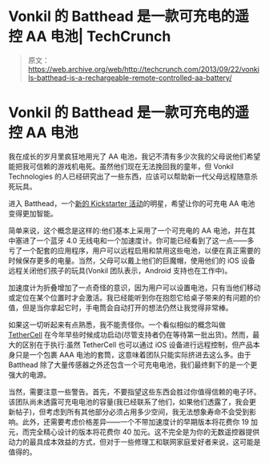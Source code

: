 # Vonkil 的 Batthead 是一款可充电的遥控 AA 电池| TechCrunch

> 原文：<https://web.archive.org/web/http://techcrunch.com/2013/09/22/vonkils-batthead-is-a-rechargeable-remote-controlled-aa-battery/>

# Vonkil 的 Batthead 是一款可充电的遥控 AA 电池

我在成长的岁月里疯狂地用光了 AA 电池，我记不清有多少次我的父母说他们希望能把我可信赖的游戏机电死。虽然他们现在无法挽回我的童年，但 Vonkil Technologies 的人已经研究出了一些东西，应该可以帮助新一代父母远程随意杀死玩具。

进入 Batthead，一个[新的 Kickstarter 活动](https://web.archive.org/web/20230326111211/http://www.kickstarter.com/projects/29491051/batthead-a-battery-in-charge)的明星，希望让你的可充电 AA 电池变得更加智能。

简单来说，这个概念是这样的:他们基本上采用了一个可充电的 AA 电池，并在其中塞进了一个蓝牙 4.0 无线电和一个加速度计。你可能已经看到了这一点——多亏了一个配套的应用程序，用户可以远程启用和禁用这些电池，以便在真正需要的时候保存更多的电量。当然，父母可以戴上他们的巨魔帽，使用他们的 iOS 设备远程关闭他们孩子的玩具(Vonkil 团队表示，Android 支持也在工作中)。

加速度计为折叠增加了一点奇怪的意识，因为用户可以设置电池，只有当他们移动或定位在某个位置时才会激活。我已经能听到你在抱怨它给桌子带来的有问题的价值，但是当你拿起它时，手电筒会自动打开的想法仍然让我觉得非常棒。

如果这一切听起来有点熟悉，我不能责怪你。一个看似相似的概念叫做 [TetherCell](https://web.archive.org/web/20230326111211/http://www.tetherboard.com/) 在今年早些时候成功启动(尽管支持者仍在等待第一批出货)。然而，最大的区别在于执行:虽然 TetherCell 也可以通过 iOS 设备进行远程控制，但产品本身只是一个包裹 AAA 电池的套筒，这意味着团队只能实际挤进去这么多。由于 Batthead 除了大量传感器之外还包含一个可充电电池，我们最终剩下的是一个更强大的电源。

当然，需要注意一些警告。首先，不要指望这些东西会胜过你值得信赖的电子环。该团队尚未透露可充电电池的容量(我已经联系了他们，如果他们透露了，我会更新帖子)，但考虑到所有其他部分必须占用多少空间，我无法想象寿命不会受到影响。此外，还需要考虑价格差异——一个不带加速度计的早期版本将花费你 19 加元，而完全精心设计的版本将花费你 40 加元。这不完全是为你的无数遥控器提供动力的最具成本效益的方式，但对于一些修理工和联网家庭爱好者来说，这可能是值得的。